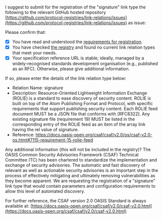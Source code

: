 I suggest to submit for the registration of the "signature" link type the following to the relevant GitHub hosted repository [https://github.com/protocol-registries/link-relations/issues](https://github.com/protocol-registries/link-relations/issues) as issue: 

Please confirm that:

* [x]  You have read and understood the [requirements for registration](https://tools.ietf.org/html/rfc8288#section-2.1.1).
* [x]  You have checked [the registry](https://www.iana.org/assignments/link-relations/) and found no current link relation types that meet your needs.
* [x]  Your specification reference URL is stable; ideally, managed by a widely-recognised standards development organisation (e.g., published as an RFC). Otherwise, please give additional information.

If so, please enter the details of the link relation type below:

* Relation Name: signature
* Description: Resource-Oriented Lightweight Information Exchange (ROLIE) is a standard to ease discovery of security content. ROLIE is built on top of the Atom Publishing Format and Protocol, with specific requirements that support publishing security content. Each ROLIE feed document MUST be a JSON file that conforms with [RFC8322]. Any existing signature file (requirement 19) MUST be listed in the corresponding entry of the ROLIE feed as an item of the array link having the rel value of signature.
* Reference: https://docs.oasis-open.org/csaf/csaf/v2.0/os/csaf-v2.0-os.html#7115-requirement-15-rolie-feed

Any additional information (this will not be included in the registry)? 
The OASIS Common Security Advisories Framework (CSAF) Technical Committee (TC) has been chartered to standardize the implementation and exchange of security advisories. The automatic and fast discovery of relevant as well as actionable security advisories is an important step in the process of effectively mitigating and ultimately removing vulnerabilities as they become apparent. We are requesting the registration of a "signature" link type that would contain parameters and configuration requirements to allow this level of automated discovery.

For further reference, the CSAF version 2.0 OASIS Standard is always available at:
[https://docs.oasis-open.org/csaf/csaf/v2.0/csaf-v2.0.html](https://docs.oasis-open.org/csaf/csaf/v2.0/csaf-v2.0.html)  
